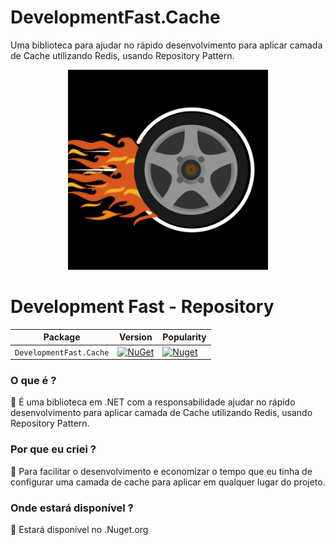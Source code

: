 # DevelopmentFast.Cache
Uma biblioteca para ajudar no rápido desenvolvimento para aplicar camada de Cache utilizando Redis, usando Repository Pattern.

<p align="center">
  <img src="https://github.com/ABNERMATHEUS/DevelopmentFast.Cache/blob/master/Logo.svg" width="320" alt="Logo" /></a>
</p>

# Development Fast - Repository


| Package |  Version | Popularity |
| ------- | ----- | ----- |
| `DevelopmentFast.Cache` | [![NuGet](https://img.shields.io/nuget/v/DevelopmentFast.CacheRedis.svg)](https://www.nuget.org/packages/DevelopmentFast.CacheRedis) | [![Nuget](https://img.shields.io/nuget/dt/DevelopmentFast.CacheRedis.svg)](https://www.nuget.org/packages/DevelopmentFast.CacheRedis) |

### O que é ?

<aside>
📌 É uma biblioteca em .NET com a responsabilidade ajudar no rápido desenvolvimento para aplicar camada de Cache utilizando Redis, usando Repository Pattern.
</aside>

### Por que eu criei ?

<aside>
📌 Para facilitar o desenvolvimento e economizar o tempo que eu tinha de configurar uma camada de cache para aplicar em qualquer lugar do projeto.

</aside>

### Onde estará disponível ?

<aside>
📌 Estará disponível no .Nuget.org

</aside>
